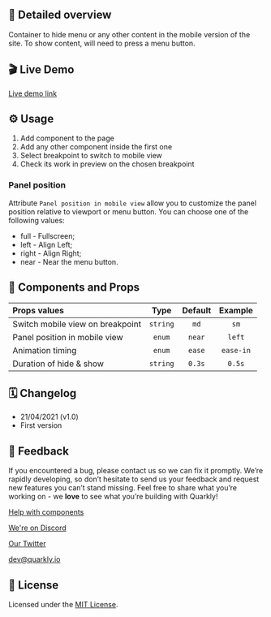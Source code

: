 ## 📖 Detailed overview

Container to hide menu or any other content in the mobile version of the site.
To show content, will need to press a menu button.

## 🎬 Live Demo

[Live demo link](https://quarkly-catalog.netlify.app/mobilesidepanel/)

## ⚙️ Usage

 1. Add component to the page
 2. Add any other component inside the first one
 3. Select breakpoint to switch to mobile view
 4. Check its work in preview on the chosen breakpoint

### Panel position

Attribute `Panel position in mobile view` allow you to customize the panel position relative to viewport or menu button.
You can choose one of the following values:

 - full - Fullscreen;
 - left - Align Left;
 - right - Align Right;
 - near - Near the menu button.

## 🧩 Components and Props

| Props values                        |   Type   | Default |  Example  |
| :-------------------------------------- | :------: | :-----: | :-------: |
| Switch mobile view on breakpoint    | `string` |  `md`   |   `sm`    |
| Panel position in mobile view       |  `enum`  | `near`  |  `left`   |
| Animation timing                    |  `enum`  | `ease`  | `ease-in` |
| Duration of hide & show             | `string` | `0.3s`  |  `0.5s`   |

## 🗓 Changelog

 - 21/04/2021 (v1.0)
 - First version

## 📮 Feedback

If you encountered a bug, please contact us so we can fix it promptly. We’re rapidly developing, so don’t hesitate to send us your feedback and request new features you can’t stand missing. Feel free to share what you’re working on - we **love** to see what you’re building with Quarkly!

[Help with components](https://community.quarkly.io/c/requests/11)

[We're on Discord](https://discord.gg/f9KhSMGX)

[Our Twitter](https://twitter.com/quarklyapp)

[dev@quarkly.io](mailto:dev@quarkly.io)

## 📝 License

Licensed under the [MIT License](./LICENSE).
